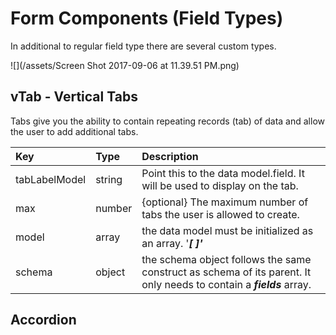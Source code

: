# Form Components \(Field Types\)

In additional to regular field type there are several custom types.

![](/assets/Screen Shot 2017-09-06 at 11.39.51 PM.png)

## vTab - Vertical Tabs

Tabs give you the ability to contain repeating records \(tab\) of data and allow the user to add additional tabs.

| Key | Type | Description |
| :--- | :--- | :--- |
| tabLabelModel | string | Point this to the data model.field. It will be used to display on the tab. |
| max | number | {optional} The maximum number of tabs the user is allowed to create. |
| model | array | the data model must be initialized as an array. '_**\[  \]'**_ |
| schema | object | the schema object follows the same construct as schema of its parent. It only needs to contain a _**fields**_ array. |

## Accordion



 

